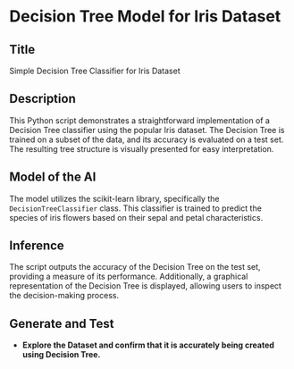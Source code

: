 # Decision Tree Model for Iris Dataset

## Title
Simple Decision Tree Classifier for Iris Dataset

## Description
This Python script demonstrates a straightforward implementation of a Decision Tree classifier using the popular Iris dataset. The Decision Tree is trained on a subset of the data, and its accuracy is evaluated on a test set. The resulting tree structure is visually presented for easy interpretation.

## Model of the AI
The model utilizes the scikit-learn library, specifically the `DecisionTreeClassifier` class. This classifier is trained to predict the species of iris flowers based on their sepal and petal characteristics.

## Inference
The script outputs the accuracy of the Decision Tree on the test set, providing a measure of its performance. Additionally, a graphical representation of the Decision Tree is displayed, allowing users to inspect the decision-making process.

## Generate and Test
- **Explore the Dataset and confirm that it is accurately being created using Decision Tree.**
